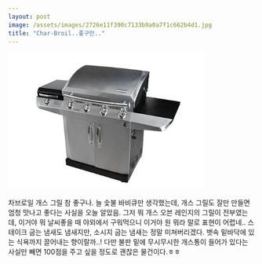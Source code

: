 ```yaml
---
layout: post
image: /assets/images/2726e11f390c7133b9a0a7f1c662b4d1.jpg
title: "Char-Broil..좋구만.."
---
```



![image](/assets/images/2726e11f390c7133b9a0a7f1c662b4d1.jpg)

차브로일 개스 그릴 참 좋구나. 늘 숯불 바비큐만 생각했는데, 개스 그릴도 잘만 만들면 엄청 맛나고 좋다는 사실을 오늘 알았음.
그저 뭐 개스 오븐 레인지의 그릴이 전부였는데, 이거야 뭐 날씨좋을 때 야외에서 구워먹으니 이거야 원 뭐라 말로 표현이 어렵네..
스테이크 굽는 냄새도 냄새지만, 소시지 굽는 냄새는 정말 미쳐버리겠다. 뱃속 밑바닥에 있는 식욕까지 끌어내는 향이랄까..!
다만 불판 밑에 무시무시한 개스통이 들어가 있다는 사실만 빼면 100점을 주고 싶을 정도로 괜찮은 물건이다.ㅎㅎ


